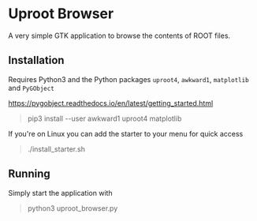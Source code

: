 # Uproot Browser
A very simple GTK application to browse the contents of ROOT files.

## Installation
Requires Python3 and the Python packages `uproot4`, `awkward1`, `matplotlib` and `PyGObject`

https://pygobject.readthedocs.io/en/latest/getting_started.html

> pip3 install --user awkward1 uproot4 matplotlib

If you're on Linux you can add the starter to your menu for quick access

> ./install_starter.sh


## Running

Simply start the application with

> python3 uproot_browser.py
